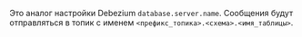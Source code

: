 Это аналог настройки Debezium `database.server.name`. Сообщения будут отправляться в топик с именем `<префикс_топика>.<схема>.<имя_таблицы>`.

